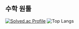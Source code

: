 ## 수학 원툴

<!-- 
![rootenter's GitHub stats](https://github-readme-stats.vercel.app/api?username=rootenter&show_icons=true&theme=highcontrast)  
-->
[![Solved.ac Profile](http://mazassumnida.wtf/api/generate_badge?boj=rootenter)](https://solved.ac/rootenter)
![Top Langs](https://github-readme-stats.vercel.app/api/top-langs/?username=rootenter&layout=Demo&theme=highcontrast)

